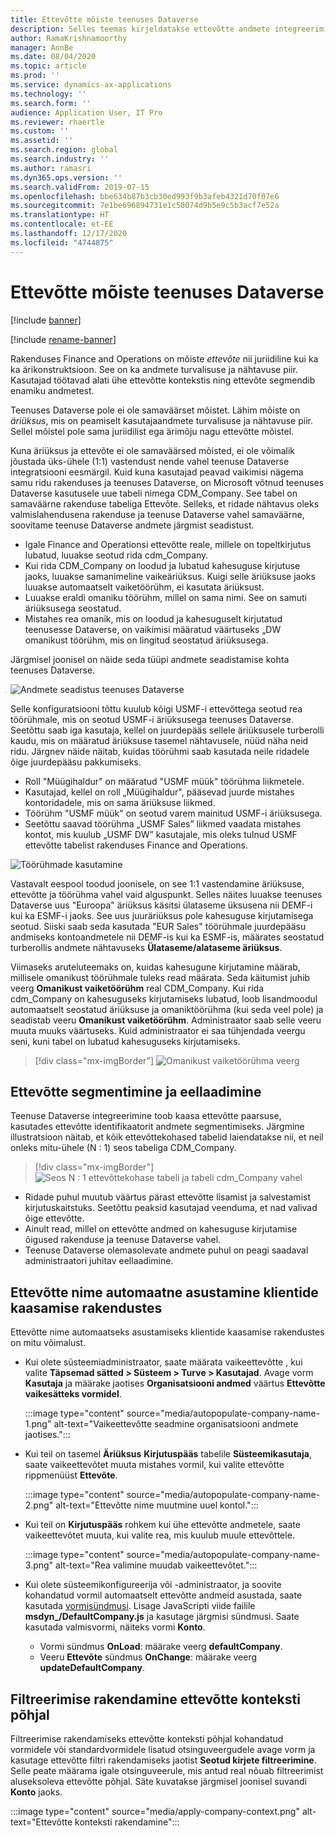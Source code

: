 ```yaml
---
title: Ettevõtte mõiste teenuses Dataverse
description: Selles teemas kirjeldatakse ettevõtte andmete integreerimist rakenduse Finance and Operations ja teenuse Dataverse vahel.
author: RamaKrishnamoorthy
manager: AnnBe
ms.date: 08/04/2020
ms.topic: article
ms.prod: ''
ms.service: dynamics-ax-applications
ms.technology: ''
ms.search.form: ''
audience: Application User, IT Pro
ms.reviewer: rhaertle
ms.custom: ''
ms.assetid: ''
ms.search.region: global
ms.search.industry: ''
ms.author: ramasri
ms.dyn365.ops.version: ''
ms.search.validFrom: 2019-07-15
ms.openlocfilehash: bbe634b87b3cb30ed993f9b3afeb4321d70f07e6
ms.sourcegitcommit: 7e1be696894731e1c58074d9b5e9c5b3acf7e52a
ms.translationtype: HT
ms.contentlocale: et-EE
ms.lasthandoff: 12/17/2020
ms.locfileid: "4744875"
---
```

# <a name="company-concept-in-dataverse"></a>Ettevõtte mõiste teenuses Dataverse

[!include [banner](../../includes/banner.md)]

[!include [rename-banner](~/includes/cc-data-platform-banner.md)]


Rakenduses Finance and Operations on mõiste *ettevõte* nii juriidiline kui ka ka ärikonstruktsioon. See on ka andmete turvalisuse ja nähtavuse piir. Kasutajad töötavad alati ühe ettevõtte kontekstis ning ettevõte segmendib enamiku andmetest.

Teenuses Dataverse pole ei ole samaväärset mõistet. Lähim mõiste on *äriüksus*, mis on peamiselt kasutajaandmete turvalisuse ja nähtavuse piir. Sellel mõistel pole sama juriidilist ega ärimõju nagu ettevõtte mõistel.

Kuna äriüksus ja ettevõte ei ole samaväärsed mõisted, ei ole võimalik jõustada üks-ühele (1:1) vastendust nende vahel teenuse Dataverse integratsiooni eesmärgil. Kuid kuna kasutajad peavad vaikimisi nägema samu ridu rakenduses ja teenuses Dataverse, on Microsoft võtnud teenuses Dataverse kasutusele uue tabeli nimega CDM\_Company. See tabel on samaväärne rakenduse tabeliga Ettevõte. Selleks, et ridade nähtavus oleks valmislahendusena rakenduse ja teenuse Dataverse vahel samaväärne, soovitame teenuse Dataverse andmete järgmist seadistust.

+ Igale Finance and Operationsi ettevõtte reale, millele on topeltkirjutus lubatud, luuakse seotud rida cdm\_Company.
+ Kui rida CDM\_Company on loodud ja lubatud kahesuguse kirjutuse jaoks, luuakse samanimeline vaikeäriüksus. Kuigi selle äriüksuse jaoks luuakse automaatselt vaiketöörühm, ei kasutata äriüksust.
+ Luuakse eraldi omaniku töörühm, millel on sama nimi. See on samuti äriüksusega seostatud.
+ Mistahes rea omanik, mis on loodud ja kahesuguselt kirjutatud teenusesse Dataverse, on vaikimisi määratud väärtuseks „DW omanikust töörühm, mis on lingitud seostatud äriüksusega.

Järgmisel joonisel on näide seda tüüpi andmete seadistamise kohta teenuses Dataverse.

![Andmete seadistus teenuses Dataverse](media/dual-write-company-1.png)

Selle konfiguratsiooni tõttu kuulub kõigi USMF-i ettevõttega seotud rea töörühmale, mis on seotud USMF-i äriüksusega teenuses Dataverse. Seetõttu saab iga kasutaja, kellel on juurdepääs sellele äriüksusele turberolli kaudu, mis on määratud äriüksuse tasemel nähtavusele, nüüd näha neid ridu. Järgnev näide näitab, kuidas töörühmi saab kasutada neile ridadele õige juurdepääsu pakkumiseks.

+ Roll "Müügihaldur" on määratud "USMF müük" töörühma liikmetele.
+ Kasutajad, kellel on roll „Müügihaldur", pääsevad juurde mistahes kontoridadele, mis on sama äriüksuse liikmed.
+ Töörühm "USMF müük" on seotud varem mainitud USMF-i äriüksusega.
+ Seetõttu saavad töörühma „USMF Sales” liikmed vaadata mistahes kontot, mis kuulub „USMF DW” kasutajale, mis oleks tulnud USMF ettevõtte tabelist rakenduses Finance and Operations.

![Töörühmade kasutamine](media/dual-write-company-2.png)

Vastavalt eespool toodud joonisele, on see 1:1 vastendamine äriüksuse, ettevõtte ja töörühma vahel vaid alguspunkt. Selles näites luuakse teenuses Dataverse uus "Euroopa" äriüksus käsitsi ülataseme üksusena nii DEMF-i kui ka ESMF-i jaoks. See uus juuräriüksus pole kahesuguse kirjutamisega seotud. Siiski saab seda kasutada "EUR Sales" töörühmale juurdepääsu andmiseks kontoandmetele nii DEMF-is kui ka ESMF-is, määrates seostatud turberollis andmete nähtavuseks **Ülataseme/alataseme äriüksus**.

Viimaseks aruteluteemaks on, kuidas kahesugune kirjutamine määrab, millisele omanikust töörühmale tuleks read määrata. Seda käitumist juhib veerg **Omanikust vaiketöörühm** real CDM\_Company. Kui rida cdm\_Company on kahesuguseks kirjutamiseks lubatud, loob lisandmoodul automaatselt seostatud äriüksuse ja omaniktöörühma (kui seda veel pole) ja seadistab veeru **Omanikust vaiketöörühm**. Administraator saab selle veeru muuta muuks väärtuseks. Kuid administraator ei saa tühjendada veergu seni, kuni tabel on lubatud kahesuguseks kirjutamiseks.

> [!div class="mx-imgBorder"]
![Omanikust vaiketöörühma veerg](media/dual-write-default-owning-team.jpg)

## <a name="company-striping-and-bootstrapping"></a>Ettevõtte segmentimine ja eellaadimine

Teenuse Dataverse integreerimine toob kaasa ettevõtte paarsuse, kasutades ettevõtte identifikaatorit andmete segmentimiseks. Järgmine illustratsioon näitab, et kõik ettevõttekohased tabelid laiendatakse nii, et neil onleks mitu-ühele (N : 1) seos tabeliga CDM\_Company.

> [!div class="mx-imgBorder"]
![Seos N : 1 ettevõttekohase tabeli ja tabeli cdm_Company vahel](media/dual-write-bootstrapping.png)

+ Ridade puhul muutub väärtus pärast ettevõtte lisamist ja salvestamist kirjutuskaitstuks. Seetõttu peaksid kasutajad veenduma, et nad valivad õige ettevõtte.
+ Ainult read, millel on ettevõtte andmed on kahesuguse kirjutamise õigused rakenduse ja teenuse Dataverse vahel.
+ Teenuse Dataverse olemasolevate andmete puhul on peagi saadaval administraatori juhitav eellaadimine.


## <a name="autopopulate-company-name-in-customer-engagement-apps"></a>Ettevõtte nime automaatne asustamine klientide kaasamise rakendustes

Ettevõtte nime automaatseks asustamiseks klientide kaasamise rakendustes on mitu võimalust.

+ Kui olete süsteemiadministraator, saate määrata vaikeettevõtte , kui valite **Täpsemad sätted > Süsteem > Turve > Kasutajad**. Avage vorm **Kasutaja** ja määrake jaotises **Organisatsiooni andmed** väärtus **Ettevõtte vaikesätteks vormidel**.

    :::image type="content" source="media/autopopulate-company-name-1.png" alt-text="Vaikeettevõtte seadmine organisatsiooni andmete jaotises.":::

+ Kui teil on tasemel **Äriüksus** **Kirjutuspääs** tabelile **Süsteemikasutaja**, saate vaikeettevõtet muuta mistahes vormil, kui valite ettevõtte rippmenüüst **Ettevõte**.

    :::image type="content" source="media/autopopulate-company-name-2.png" alt-text="Ettevõtte nime muutmine uuel kontol.":::

+ Kui teil on **Kirjutuspääs** rohkem kui ühe ettevõtte andmetele, saate vaikeettevõtet muuta, kui valite rea, mis kuulub muule ettevõttele.

    :::image type="content" source="media/autopopulate-company-name-3.png" alt-text="Rea valimine muudab vaikeettevõtet.":::

+ Kui olete süsteemikonfigureerija või -administraator, ja soovite kohandatud vormil automaatselt ettevõtte andmeid asustada, saate kasutada [vormisündmusi](https://docs.microsoft.com/powerapps/developer/model-driven-apps/clientapi/events-forms-grids). Lisage JavaScripti viide failile **msdyn_/DefaultCompany.js** ja kasutage järgmisi sündmusi. Saate kasutada valmisvormi, näiteks vormi **Konto**.

    + Vormi sündmus **OnLoad**: määrake veerg **defaultCompany**.
    + Veeru **Ettevõte** sündmus **OnChange**: määrake veerg **updateDefaultCompany**.

## <a name="apply-filtering-based-on-the-company-context"></a>Filtreerimise rakendamine ettevõtte konteksti põhjal

Filtreerimise rakendamiseks ettevõtte konteksti põhjal kohandatud vormidele või standardvormidele lisatud otsinguveergudele avage vorm ja kasutage ettevõtte filtri rakendamiseks jaotist **Seotud kirjete filtreerimine**. Selle peate määrama igale otsinguveerule, mis antud real nõuab filtreerimist aluseksoleva ettevõtte põhjal. Säte kuvatakse järgmisel joonisel suvandi **Konto** jaoks.

:::image type="content" source="media/apply-company-context.png" alt-text="Ettevõtte konteksti rakendamine":::

